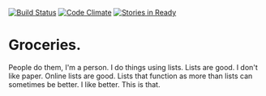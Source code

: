 [![Build Status](https://travis-ci.org/danReynolds/softgroceries.svg?branch=master)](https://travis-ci.org/danReynolds/softgroceries)
[![Code Climate](https://codeclimate.com/github/danReynolds/softgroceries/badges/gpa.svg)](https://codeclimate.com/github/danReynolds/softgroceries)
[![Stories in Ready](https://badge.waffle.io/danReynolds/softgroceries.svg?label=ready&title=Ready)](http://waffle.io/danReynolds/softgroceries)
# Groceries.
People do them, I'm a person. I do things using lists. Lists are good. I don't like paper. Online lists are good. Lists that function as more than lists can sometimes be better. I like better. This is that.
